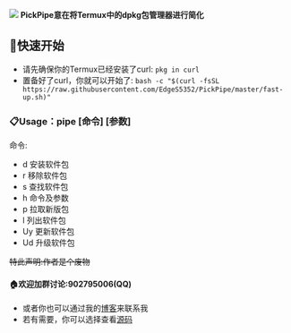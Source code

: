![](https://i.loli.net/2020/04/03/ja2QiUJsnLe5P86.jpg)
**PickPipe意在将Termux中的dpkg包管理器进行简化**

## 🏁快速开始
- 请先确保你的Termux已经安装了curl:
`pkg in curl`
- 置备好了curl，你就可以开始了:
`bash -c "$(curl -fsSL https://raw.githubusercontent.com/EdgeS5352/PickPipe/master/fast-up.sh)"`

### 📋Usage：pipe [命令] [参数]
命令: 

- d    安装软件包
- r    移除软件包
- s    查找软件包
- h    命令及参数
- p    拉取新版包
- l    列出软件包
- Uy   更新软件包
- Ud   升级软件包

<del>特此声明:作者是个废物</del>

#### **🏠欢迎加群讨论:902795006(QQ)**
* 或者你也可以通过我的[博客](edges5352.github.io)来联系我
* 若有需要，你可以选择查看[源码](https://github.com/EdgeS5352/PickPipe/blob/master/pipe)
